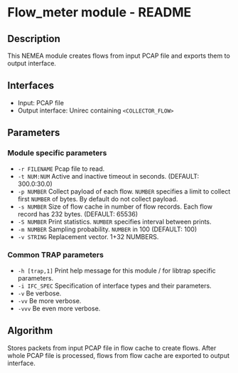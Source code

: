 # Flow_meter module - README

## Description
This NEMEA module creates flows from input PCAP file and exports them to output interface.

## Interfaces
- Input: PCAP file
- Output interface: Unirec containing `<COLLECTOR_FLOW>`

## Parameters
### Module specific parameters

- `-r FILENAME`       Pcap file to read.
- `-t NUM:NUM`        Active and inactive timeout in seconds. (DEFAULT: 300.0:30.0)
- `-p NUMBER`         Collect payload of each flow. `NUMBER` specifies a limit to collect first `NUMBER` of bytes. By default do not collect payload.
- `-s NUMBER`         Size of flow cache in number of flow records. Each flow record has 232 bytes. (DEFAULT: 65536)
- `-S NUMBER`         Print statistics. `NUMBER` specifies interval between prints.
- `-m NUMBER`         Sampling probability. `NUMBER` in 100 (DEFAULT: 100)
- `-v STRING`         Replacement vector. 1+32 NUMBERS.

### Common TRAP parameters
- `-h [trap,1]`        Print help message for this module / for libtrap specific parameters.
- `-i IFC_SPEC`      Specification of interface types and their parameters.
- `-v`               Be verbose.
- `-vv`              Be more verbose.
- `-vvv`             Be even more verbose.

## Algorithm
Stores packets from input PCAP file in flow cache to create flows. After whole PCAP file is processed, flows from flow cache are exported to output interface.